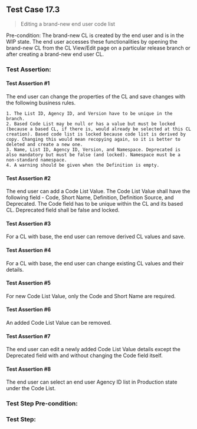 ## Test Case 17.3

> Editing a brand-new end user code list

Pre-condition: The brand-new CL is created by the end user and is in the WIP state. The end user accesses these functionalities by opening the brand-new CL from the CL View/Edit page on a particular release branch or after creating a brand-new end user CL.

### Test Assertion:

#### Test Assertion #1
The end user can change the properties of the CL and save changes with the following business rules.

	1. The List ID, Agency ID, and Version have to be unique in the branch.
	2. Based Code List may be null or has a value but must be locked (because a based CL, if there is, would already be selected at this CL creation). Based code list is locked because code list is derived by copy. Changing this would mean recopying again, so it is better to deleted and create a new one.
	3. Name, List ID, Agency ID, Version, and Namespace. Deprecated is also mandatory but must be false (and locked). Namespace must be a non-standard namespace.
	4. A warning should be given when the Definition is empty.

#### Test Assertion #2
The end user can add a Code List Value. The Code List Value shall have the following field - Code, Short Name, Definition, Definition Source, and Deprecated. The Code field has to be unique within the CL and its based CL. Deprecated field shall be false and locked.

#### Test Assertion #3
For a CL with base, the end user can remove derived CL values and save.

#### Test Assertion #4
For a CL with base, the end user can change existing CL values and their details.

#### Test Assertion #5
For new Code List Value, only the Code and Short Name are required.

#### Test Assertion #6
An added Code List Value can be removed.

#### Test Assertion #7
The end user can edit a newly added Code List Value details except the Deprecated field with and without changing the Code field itself.

#### Test Assertion #8
The end user can select an end user Agency ID list in Production state under the Code List.

### Test Step Pre-condition:



### Test Step: